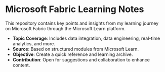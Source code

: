 # Microsoft Fabric Learning Notes  

This repository contains key points and insights from my learning journey on Microsoft Fabric through the Microsoft Learn platform.  
- **Topic Coverage**: Includes data integration, data engineering, real-time analytics, and more.  
- **Source**: Based on structured modules from Microsoft Learn.  
- **Objective**: Create a quick reference and learning archive.  
- **Contribution**: Open for suggestions and collaboration to enhance content.  
